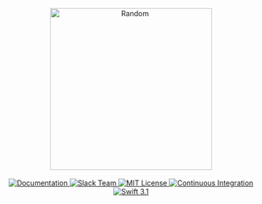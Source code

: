 <p align="center">
    <img src="https://cloud.githubusercontent.com/assets/1977704/25430215/13055fa8-2a7c-11e7-97fa-e3b3377cd3ce.png" width="320" alt="Random">
    <br>
    <br>
    <a href="https://docs.vapor.codes/random/package/">
        <img src="http://img.shields.io/badge/read_the-docs-92A8D1.svg" alt="Documentation">
    </a>
    <a href="http://vapor.team">
        <img src="http://vapor.team/badge.svg" alt="Slack Team">
    </a>
    <a href="LICENSE">
        <img src="http://img.shields.io/badge/license-MIT-brightgreen.svg" alt="MIT License">
    </a>
    <a href="https://circleci.com/gh/vapor/random">
        <img src="https://circleci.com/gh/vapor/random.svg?style=shield" alt="Continuous Integration">
    </a>
    <a href="https://swift.org">
        <img src="http://img.shields.io/badge/swift-3.1-brightgreen.svg" alt="Swift 3.1">
    </a>
</center>